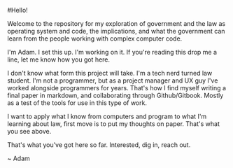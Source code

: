 #Hello!

Welcome to the repository for my exploration of government and the law as operating system and code, the implications, and what the government can learn from the people working with complex computer code.

I'm Adam. I set this up. I'm working on it. If you're reading this drop me a line, let me know how you got here.

I don't know what form this project will take. I'm a tech nerd turned law student. I'm not a programmer, but as a project manager and UX guy I've worked alongside programmers for years. That's how I find myself writing a final paper in markdown, and collaborating through Github/Gitbook. Mostly as a test of the tools for use in this type of work.

I want to apply what I know from computers and program to what I'm learning about law, first move is to put my thoughts on paper. That's what you see above.

That's what you've got here so far. Interested, dig in, reach out.

~ Adam
